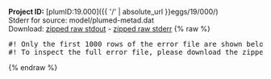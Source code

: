 **Project ID:** [plumID:19.000]({{ '/' | absolute_url }}eggs/19/000/)  
Stderr for source:  model/plumed-metad.dat   
Download: [zipped raw stdout](plumed-metad.dat.plumed.stdout.txt.zip) - [zipped raw stderr](plumed-metad.dat.plumed.stderr.txt.zip) 
{% raw %}
<pre>
#! Only the first 1000 rows of the error file are shown below
#! To inspect the full error file, please download the zipped raw stderr file above
</pre>
{% endraw %}
